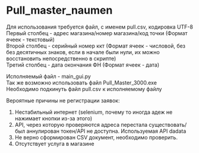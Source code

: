 # Pull_master_naumen
Для использования требуется файл, с именем pull.csv, кодировка UTF-8 <br/>
Первый столбец - адрес магазина/номер магазина/код точки (Формат ячеек - текстовый) <br/>
Второй столбец - серийный номер ккт (Формат ячеек - числовой, без без десятичных знаков, если в начале были нули, их можно восстановить непосредственно в скрипте) <br/>
Третий столбец - дата окончания ФН (Формат ячеек - дата) <br/>


Исполняемый файл - main_gui.py <br/>
Так же возможно использовать файл Pull_Master_3000.exe <br/>
Необходимо подкинуть файл pull.csv к исполняемому файлу <br/>


Вероятные причины не регистрации заявок:
1. Нестабильный интернет (selenium, почему то иногда адеж не нажимает кнопки из-за этого)
2. API, через которую проверяются адреса перестала существовать/был аннулирован токен/API не доступна. Используемая API dadata
3. Не верно сформирован CSV документ, необходимо проверить.
4. Отсутствует услуга в магазине

